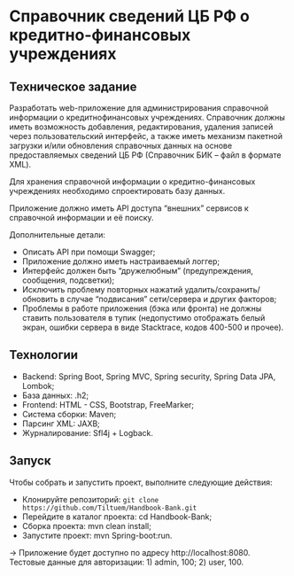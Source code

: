 # Справочник сведений ЦБ РФ о кредитно-финансовых учреждениях

## Техническое задание
Разработать web-приложение для администрирования справочной информации о кредитнофинансовых учреждениях.
Справочник должны иметь возможность добавления, редактирования, удаления записей через
пользовательский интерфейс, а также иметь механизм пакетной загрузки и/или обновления
справочных данных на основе предоставляемых сведений ЦБ РФ (Справочник БИК – файл в формате XML).

Для хранения справочной информации о кредитно-финансовых учреждениях необходимо
спроектировать базу данных.

Приложение должно иметь API доступа “внешних” сервисов к справочной информации и её
поиску.

Дополнительные детали:
* Описать API при помощи Swagger;
* Приложение должно иметь настраиваемый логгер;
* Интерфейс должен быть “дружелюбным” (предупреждения, сообщения, подсветки);
* Исключить проблему повторных нажатий удалить/сохранить/обновить в случае “подвисания”
  сети/сервера и других факторов;
* Проблемы в работе приложения (бэка или фронта) не должны ставить пользователя в тупик
  (недопустимо отображать белый экран, ошибки сервера в виде Stacktrace, кодов 400-500 и
  прочее).

## Технологии
* Backend: Spring Boot, Spring MVC, Spring security, Spring Data JPA, Lombok;
* База данных: .h2;
* Frontend: HTML - CSS, Bootstrap, FreeMarker;
* Система сборки: Maven;
* Парсинг XML: JAXB;
* Журналирование: Sfl4j + Logback.

## Запуск
Чтобы собрать и запустить проект, выполните следующие действия:
* Клонируйте репозиторий: `git clone https://github.com/Tiltuem/Handbook-Bank.git`
* Перейдите в каталог проекта: cd Handbook-Bank;
* Сборка проекта: mvn clean install;
* Запустите проект: mvn Spring-boot:run.

-> Приложение будет доступно по адресу http://localhost:8080. Тестовые данные для авторизации: 1) admin, 100; 2) user, 100.
